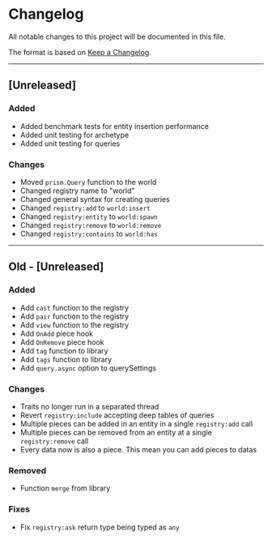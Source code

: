 # Changelog

All notable changes to this project will be documented in this file.

The format is based on [Keep a Changelog](https://keepachangelog.com/en/1.0.0/).

--------------------------------------------------------------------------------

## [Unreleased]

### Added
- Added benchmark tests for entity insertion performance
- Added unit testing for archetype
- Added unit testing for queries

### Changes

- Moved `prism.Query` function to the world
- Changed registry name to "world"
- Changed general syntax for creating queries
- Changed `registry:add` to `world:insert`
- Changed `registry:entity` to `world:spawn`
- Changed `registry:remove` to `world:remove`
- Changed `registry:contains` to `world:has`

--------------------------------------------------------------------------------

## Old - [Unreleased]

### Added

- Add `cast` function to the registry
- Add `pair` function to the registry
- Add `view` function to the registry
- Add `OnAdd` piece hook
- Add `OnRemove` piece hook
- Add `tag` function to library
- Add `tags` function to library
- Add `query.async` option to querySettings

### Changes

- Traits no longer run in a separated thread
- Revert `registry:include` accepting deep tables of queries
- Multiple pieces can be added in an entity in a single `registry:add` call
- Multiple pieces can be removed from an entity at a single `registry:remove` call
- Every data now is also a piece. This mean you can add pieces to datas

### Removed

- Function `merge` from library

### Fixes 

- Fix `registry:ask` return type being typed as `any`